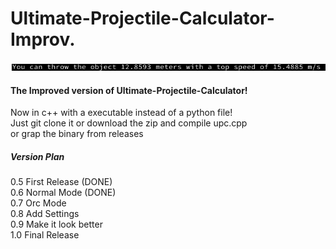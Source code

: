 # Ultimate-Projectile-Calculator-Improv.
![UPC](https://github.com/Huck-Richardson/Ultimate-Projectile-Calculator-Improv./blob/main/upc.png?raw=true)
<h4>The Improved version of Ultimate-Projectile-Calculator!</h4>

Now in c++ with a executable instead of a python file!<br>
Just git clone it or download the zip and compile upc.cpp<br>
or grap the binary from releases<br>

<h5>Version Plan</h5>
0.5 First Release (DONE)<br>
0.6 Normal Mode (DONE)<br>
0.7 Orc Mode <br>
0.8 Add Settings <br>
0.9 Make it look better<br>
1.0 Final Release<br>
